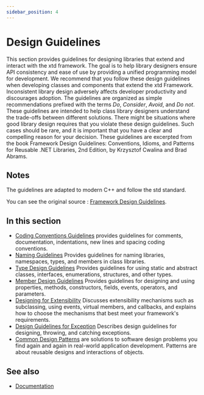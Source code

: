```yaml
---
sidebar_position: 4
---
```


# Design Guidelines

This section provides guidelines for designing libraries that extend and interact with the xtd framework. 
The goal is to help library designers ensure API consistency and ease of use by providing a unified programming model for development.
We recommend that you follow these design guidelines when developing classes and components that extend the xtd Framework. 
Inconsistent library design adversely affects developer productivity and discourages adoption. 
The guidelines are organized as simple recommendations prefixed with the terms *Do*, *Consider*, *Avoid*, and *Do not*.
These guidelines are intended to help class library designers understand the trade-offs between different solutions. 
There might be situations where good library design requires that you violate these design guidelines.
Such cases should be rare, and it is important that you have a clear and compelling reason for your decision.
These guidelines are excerpted from the book Framework Design Guidelines:
Conventions, Idioms, and Patterns for Reusable .NET Libraries, 2nd Edition, by Krzysztof Cwalina and Brad Abrams.

## Notes

The guidelines are adapted to modern C++ and follow the std standard.

You can see the original source : [Framework Design Guidelines](https://docs.microsoft.com/en-us/dotnet/standard/design-guidelines).

## In this section

* [Coding Conventions Guidelines](/docs/documentation/design_guidelines/coding_conventions_guidelines) provides guidelines for comments, documentation, indentations, new lines and spacing coding conventions.
* [Naming Guidelines](/docs/documentation/design_guidelines/naming_guidelines) Provides guidelines for naming libraries, namespaces, types, and members in class libraries.
* [Type Design Guidelines](/docs/documentation/design_guidelines/type_design_guidelines) Provides guidelines for using static and abstract classes, interfaces, enumerations, structures, and other types.
* [Member Design Guidelines](/docs/documentation/design_guidelines/Member_design_guidelines) Provides guidelines for designing and using properties, methods, constructors, fields, events, operators, and parameters.
* [Designing for Extensibility](/docs/documentation/design_guidelines/designing_for_extensibility) Discusses extensibility mechanisms such as subclassing, using events, virtual members, and callbacks, and explains how to choose the mechanisms that best meet your framework's requirements.
* [Design Guidelines for Exception](/docs/documentation/design_guidelines/design_guidelines_for_exception) Describes design guidelines for designing, throwing, and catching exceptions.
* [Common Design Patterns](/docs/documentation/design_guidelines/common_design_patterns) are solutions to software design problems you find again and again in real-world application development. Patterns are about reusable designs and interactions of objects.

## See also

* [Documentation](/docs/documentation)
